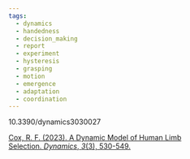 ```yaml
---
tags:
  - dynamics
  - handedness
  - decision_making
  - report
  - experiment
  - hysteresis
  - grasping
  - motion
  - emergence
  - adaptation
  - coordination
---
```

10.3390/dynamics3030027

[Cox, R. F. (2023). A Dynamic Model of Human Limb Selection. _Dynamics_, _3_(3), 530-549.](https://www.mdpi.com/2673-8716/3/3/27)